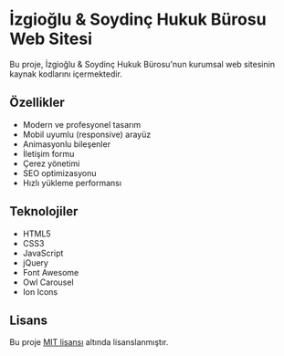 # İzgioğlu & Soydinç Hukuk Bürosu Web Sitesi

Bu proje, İzgioğlu & Soydinç Hukuk Bürosu'nun kurumsal web sitesinin kaynak kodlarını içermektedir.

## Özellikler

- Modern ve profesyonel tasarım
- Mobil uyumlu (responsive) arayüz
- Animasyonlu bileşenler
- İletişim formu
- Çerez yönetimi
- SEO optimizasyonu
- Hızlı yükleme performansı

## Teknolojiler

- HTML5
- CSS3
- JavaScript
- jQuery
- Font Awesome
- Owl Carousel
- Ion Icons

## Lisans

Bu proje [MIT lisansı](LICENSE) altında lisanslanmıştır.
